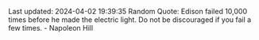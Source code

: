 Last updated: 2024-04-02 19:39:35
Random Quote: Edison failed 10,000 times before he made the electric light. Do not be discouraged if you fail a few times. - Napoleon Hill